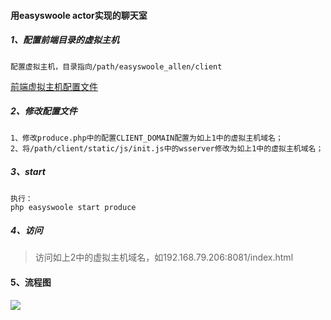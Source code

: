 #### 用easyswoole actor实现的聊天室

##### 1、配置前端目录的虚拟主机

```
配置虚拟主机，目录指向/path/easyswoole_allen/client
```

[前端虚拟主机配置文件](<https://github.com/a1554610616/easyswoole_allen/blob/actor_chat/App/WebSocket/webim_cluster_client.conf>)


##### 2、修改配置文件

```
1、修改produce.php中的配置CLIENT_DOMAIN配置为如上1中的虚拟主机域名；
2、将/path/client/static/js/init.js中的wsserver修改为如上1中的虚拟主机域名；
```

##### 3、start

```
执行：
php easyswoole start produce
```

##### 4、访问

> 访问如上2中的虚拟主机域名，如192.168.79.206:8081/index.html

#### 5、流程图

![](http://assets.processon.com/chart_image/5d0c566ae4b024f7b675c445.png)